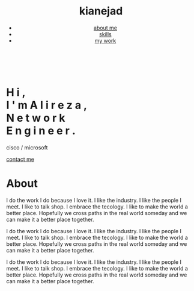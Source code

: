 <!DOCTYPE html>
<html lang="en">

<head>
    <meta charset="utf-8">
    <meta name="viewport" content="width=device-width, initial-scale=1.0">
    <meta http-equiv="X-UA-compatible" content="ie=edge">
    <link rel="stylesheet" href="css/animate.css">
    <link rel="stylesheet" href="css/style.css">
    <title>alireza kianejad</title>
</head>

<body>
    <div class="container navbar">
        <header>
            <div class="lgo">
                <h1>kianejad</h1>
            </div>
            <nav>
                <ul>
                    <li>
                        <a href="#about">about me</a>
                    </li>
                    <li>
                        <a href="#skills">skills</a>
                    </li>
                    <li>
                        <a href="#work">my work</a>
                    </li>
                </ul>
            </nav>
        </header>
    </div>
    <br>
    <div class="container main-info-section">
        <div class="text">
            <h1>
                <span>H</span>
                <span class="m-left">i</span>
                <span class="m-left">,</span>
                <br>
                <span class="">I</span>
                <span class="m-left">'</span>
                <span class="m-left">m</span>
                <span class="name"></span>
                <span class="name">A</span>
                <span class="m-left">l</span>
                <span class="m-left">i</span>
                <span class="m-left">r</span>
                <span class="m-left">e</span>
                <span class="m-left">z</span>
                <span class="m-left">a</span>
                <span class="m-left">,</span>
                <br>
                <span>N</span>
                <span class="m-left">e</span>
                <span class="m-left">t</span>
                <span class="m-left">w</span>
                <span class="m-left">o</span>
                <span class="m-left">r</span>
                <span class="m-left">k</span>
                <br>
                <span>E</span>
                <span class="m-left">n</span>
                <span class="m-left">g</span>
                <span class="m-left">i</span>
                <span class="m-left">n</span>
                <span class="m-left">e</span>
                <span class="m-left">e</span>
                <span class="m-left">r</span>
                <span class="m-left">.</span>
                <br>
            </h1>
            <p>cisco / microsoft</p>
            <a href="#contact">contact me</a>
        </div>
    </div>
    <div class="container about" id="about">
        <h1>About</h1>
        <div class="about-me-info">
            <p>I do the work I do because I love it. I like the industry. I like the people I meet. I like to talk shop. I embrace the tecology. I like to make the world a better place. Hopefully we cross paths in the real world someday and we can make it
                a better place together.</p>
            <p>I do the work I do because I love it. I like the industry. I like the people I meet. I like to talk shop. I embrace the tecology. I like to make the world a better place. Hopefully we cross paths in the real world someday and we can make it
                a better place together.</p>
            <p>I do the work I do because I love it. I like the industry. I like the people I meet. I like to talk shop. I embrace the tecology. I like to make the world a better place. Hopefully we cross paths in the real world someday and we can make it
                a better place together.</p>
</body>

</html>
